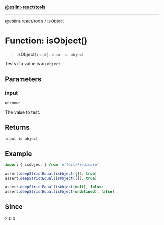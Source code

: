 [**@eslint-react/tools**](../README.md)

***

[@eslint-react/tools](../README.md) / isObject

# Function: isObject()

> **isObject**(`input`): `input is object`

Tests if a value is an `object`.

## Parameters

### input

`unknown`

The value to test.

## Returns

`input is object`

## Example

```ts
import { isObject } from "effect/Predicate"

assert.deepStrictEqual(isObject({}), true)
assert.deepStrictEqual(isObject([]), true)

assert.deepStrictEqual(isObject(null), false)
assert.deepStrictEqual(isObject(undefined), false)
```

## Since

2.0.0
